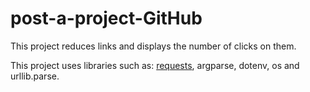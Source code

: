 # post-a-project-GitHub
This project reduces links and displays the number of clicks on them.

This project uses libraries such as: [requests](https://python-scripts.com/requests?ysclid=lyr2i4f3us982315000), argparse, dotenv, os and urllib.parse.
